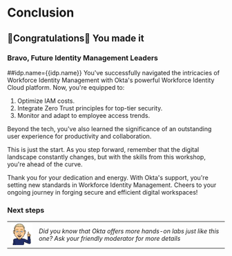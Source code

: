 # Conclusion  

## 🎉Congratulations🍾 You made it

### Bravo, Future Identity Management Leaders
##idp.name={{idp.name}}
You've successfully navigated the intricacies of Workforce Identity Management with Okta's powerful Workforce Identity Cloud platform. Now, you're equipped to:

1. Optimize IAM costs.
2. Integrate Zero Trust principles for top-tier security.
3. Monitor and adapt to employee access trends.

Beyond the tech, you've also learned the significance of an outstanding user experience for productivity and collaboration.

This is just the start. As you step forward, remember that the digital landscape constantly changes, but with the skills from this workshop, you're ahead of the curve.

Thank you for your dedication and energy. With Okta's support, you're setting new standards in Workforce Identity Management. Cheers to your ongoing journey in forging secure and efficient digital workspaces!

### Next steps

|||
   |:-----|:-----|
   |![Alt text](images/011/marc_r74_100.png "Marc says...")|*Did you know that Okta offers more hands-on labs just like this one?  Ask your friendly moderator for more details*|
